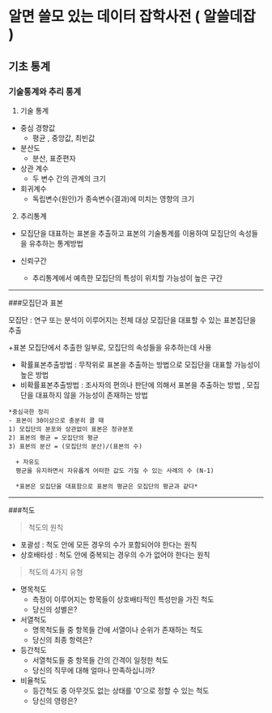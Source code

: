 # 알면 쓸모 있는 데이터 잡학사전 ( 알쓸데잡 )

## 기초 통계 

### 기술통계와 추리 통계
1. 기술 통계
* 중심 경향값
  + 평균 , 중앙값, 최빈값
* 분산도
  + 분산, 표준편자
* 상관 계수
  + 두 변수 간의 관계의 크기
* 회귀계수
  + 독립변수(원인)가 종속변수(결과)에 미치는 영향의 크기

2. 추리통계
* 모집단을 대표하는 표본을 추출하고 표본의 기술통계를 이용하여 모집단의 속성들을 유추하는 통계방법

* 신뢰구간
  + 추리통계에서 예측한 모집단의 특성이 위치할 가능성이 높은 구간
<hr />  

###모집단과 표본

모집단 : 연구 또는 분석이 이루어지는 전체 대상
모집단을 대표할 수 있는 표본집단을 추출

+표본 
  모집단에서 추출한 일부로, 모집단의 속성들을 유추하는데 사용
  
  + 확률표본추출방법 : 무작위로 표본을 추출하는 방법으로 모집단을 대표할 가능성이 높은 방법
  + 비확률표본추출방법 : 조사자의 편의나 판단에 의해서 표본을 추출하는 방법 , 모집단을 대표하지 않을 가능성이 존재하는 방법
```
*중심극한 정리
- 표본이 30이상으로 충분히 클 때
1) 모집단의 분포와 상관없이 표본은 정규분포
2) 표본의 평균 = 모집단의 평균
3) 표본의 분산 = (모집단의 분산)/(표본의 수)

  + 자유도
  평균을 유지하면서 자유롭게 어떠한 값도 가질 수 있는 사례의 수 (N-1)
  
  *표본은 모집단을 대표함으로 표본의 평균은 모집단의 평균과 같다*
```

<hr/>
###척도

>척도의 원칙

* 포괄성 : 척도 안에 모든 경우의 수가 포함되어야 한다는 원칙
* 상호배타성 : 척도 안에 중복되는 경우의 수가 없어야 한다는 원칙

> 척도의 4가지 유형
* 명목척도
  + 측정이 이루어지는 항목들이 상호배타적인 특성만을 가진 척도
  + 당신의 성별은?
* 서열척도
  + 명목척도들 중 항목들 간에 서열이나 순위가 존재하는 척도
  + 당신의 최종 항력은?
* 등간척도
  + 서열척도들 중 항목들 간의 간격이 일정한 척도
  + 당신의 직무에 대해 얼마나 만족하십니까?
* 비율척도
  + 등간척도 중 아무것도 없는 상태를 '0'으로 정할 수 있는 척도
  + 당신의 영령은?
 
